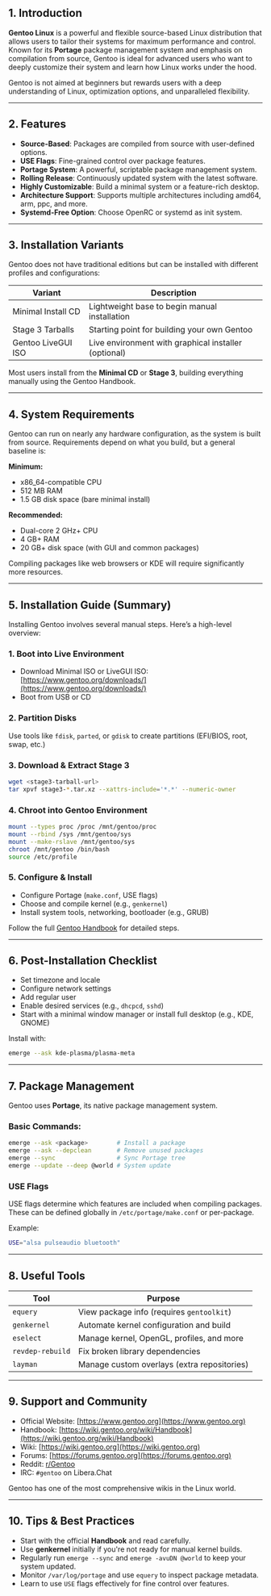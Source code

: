 ## 1. Introduction

**Gentoo Linux** is a powerful and flexible source-based Linux distribution that allows users to tailor their systems for maximum performance and control. Known for its **Portage** package management system and emphasis on compilation from source, Gentoo is ideal for advanced users who want to deeply customize their system and learn how Linux works under the hood.

Gentoo is not aimed at beginners but rewards users with a deep understanding of Linux, optimization options, and unparalleled flexibility.

---

## 2. Features

- **Source-Based**: Packages are compiled from source with user-defined options.
- **USE Flags**: Fine-grained control over package features.
- **Portage System**: A powerful, scriptable package management system.
- **Rolling Release**: Continuously updated system with the latest software.
- **Highly Customizable**: Build a minimal system or a feature-rich desktop.
- **Architecture Support**: Supports multiple architectures including amd64, arm, ppc, and more.
- **Systemd-Free Option**: Choose OpenRC or systemd as init system.

---

## 3. Installation Variants

Gentoo does not have traditional editions but can be installed with different profiles and configurations:

| Variant            | Description                                          |
| ------------------ | ---------------------------------------------------- |
| Minimal Install CD | Lightweight base to begin manual installation        |
| Stage 3 Tarballs   | Starting point for building your own Gentoo          |
| Gentoo LiveGUI ISO | Live environment with graphical installer (optional) |

Most users install from the **Minimal CD** or **Stage 3**, building everything manually using the Gentoo Handbook.

---

## 4. System Requirements

Gentoo can run on nearly any hardware configuration, as the system is built from source. Requirements depend on what you build, but a general baseline is:

**Minimum:**

- x86_64-compatible CPU
- 512 MB RAM
- 1.5 GB disk space (bare minimal install)

**Recommended:**

- Dual-core 2 GHz+ CPU
- 4 GB+ RAM
- 20 GB+ disk space (with GUI and common packages)

Compiling packages like web browsers or KDE will require significantly more resources.

---

## 5. Installation Guide (Summary)

Installing Gentoo involves several manual steps. Here’s a high-level overview:

### 1. Boot into Live Environment

- Download Minimal ISO or LiveGUI ISO: [https://www.gentoo.org/downloads/](https://www.gentoo.org/downloads/)
- Boot from USB or CD

### 2. Partition Disks

Use tools like `fdisk`, `parted`, or `gdisk` to create partitions (EFI/BIOS, root, swap, etc.)

### 3. Download & Extract Stage 3

```bash
wget <stage3-tarball-url>
tar xpvf stage3-*.tar.xz --xattrs-include='*.*' --numeric-owner
```

### 4. Chroot into Gentoo Environment

```bash
mount --types proc /proc /mnt/gentoo/proc
mount --rbind /sys /mnt/gentoo/sys
mount --make-rslave /mnt/gentoo/sys
chroot /mnt/gentoo /bin/bash
source /etc/profile
```

### 5. Configure & Install

- Configure Portage (`make.conf`, USE flags)
- Choose and compile kernel (e.g., `genkernel`)
- Install system tools, networking, bootloader (e.g., GRUB)

Follow the full [Gentoo Handbook](https://wiki.gentoo.org/wiki/Handbook:Main_Page) for detailed steps.

---

## 6. Post-Installation Checklist

- Set timezone and locale
- Configure network settings
- Add regular user
- Enable desired services (e.g., `dhcpcd`, `sshd`)
- Start with a minimal window manager or install full desktop (e.g., KDE, GNOME)

Install with:

```bash
emerge --ask kde-plasma/plasma-meta
```

---

## 7. Package Management

Gentoo uses **Portage**, its native package management system.

### Basic Commands:

```bash
emerge --ask <package>        # Install a package
emerge --ask --depclean       # Remove unused packages
emerge --sync                 # Sync Portage tree
emerge --update --deep @world # System update
```

### USE Flags

USE flags determine which features are included when compiling packages. These can be defined globally in `/etc/portage/make.conf` or per-package.

Example:

```bash
USE="alsa pulseaudio bluetooth"
```

---

## 8. Useful Tools

| Tool             | Purpose                                     |
| ---------------- | ------------------------------------------- |
| `equery`         | View package info (requires `gentoolkit`)   |
| `genkernel`      | Automate kernel configuration and build     |
| `eselect`        | Manage kernel, OpenGL, profiles, and more   |
| `revdep-rebuild` | Fix broken library dependencies             |
| `layman`         | Manage custom overlays (extra repositories) |

---

## 9. Support and Community

- Official Website: [https://www.gentoo.org](https://www.gentoo.org)
- Handbook: [https://wiki.gentoo.org/wiki/Handbook](https://wiki.gentoo.org/wiki/Handbook)
- Wiki: [https://wiki.gentoo.org](https://wiki.gentoo.org)
- Forums: [https://forums.gentoo.org](https://forums.gentoo.org)
- Reddit: [r/Gentoo](https://www.reddit.com/r/Gentoo/)
- IRC: `#gentoo` on Libera.Chat

Gentoo has one of the most comprehensive wikis in the Linux world.

---

## 10. Tips & Best Practices

- Start with the official **Handbook** and read carefully.
- Use **genkernel** initially if you're not ready for manual kernel builds.
- Regularly run `emerge --sync` and `emerge -avuDN @world` to keep your system updated.
- Monitor `/var/log/portage` and use `equery` to inspect package metadata.
- Learn to use `USE` flags effectively for fine control over features.
